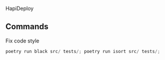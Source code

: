 HapiDeploy

## Commands

Fix code style

```powershell
poetry run black src/ tests/; poetry run isort src/ tests/;
```
